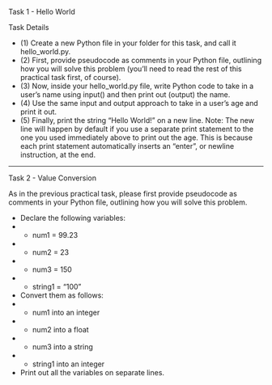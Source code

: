 Task 1 - Hello World

Task Details
+ (1) Create a new Python file in your folder for this task, and call it
hello_world.py.
+ (2) First, provide pseudocode as comments in your Python file, outlining
how you will solve this problem (you’ll need to read the rest of this
practical task first, of course).
+ (3) Now, inside your hello_world.py file, write Python code to take in a user’s
name using input() and then print out (output) the name.
+ (4) Use the same input and output approach to take in a user’s age and
print it out.
+ (5) Finally, print the string “Hello World!” on a new line. Note: The new line
will happen by default if you use a separate print statement to the one
you used immediately above to print out the age. This is because each
print statement automatically inserts an “enter”, or newline instruction,
at the end.

-------

Task 2 - Value Conversion 

As in the previous practical task, please first provide pseudocode as
comments in your Python file, outlining how you will solve this problem.
+ Declare the following variables:
+ + num1 = 99.23
+ + num2 = 23
+ + num3 = 150
+ + string1 = “100”
+ Convert them as follows:
+ + num1 into an integer
+ + num2 into a float
+ + num3 into a string
+ + string1 into an integer
+ Print out all the variables on separate lines.
